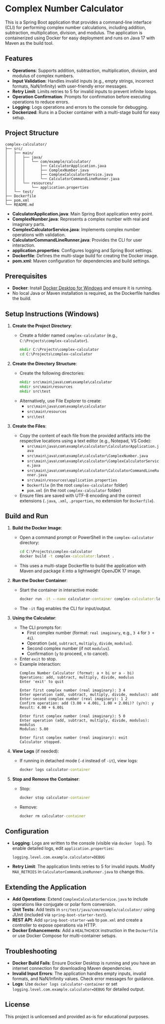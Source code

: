 # Complex Number Calculator

This is a Spring Boot application that provides a command-line interface (CLI) for performing complex number calculations, including addition, subtraction, multiplication, division, and modulus. The application is containerized using Docker for easy deployment and runs on Java 17 with Maven as the build tool.

## Features
- **Operations**: Supports addition, subtraction, multiplication, division, and modulus of complex numbers.
- **Input Validation**: Handles invalid inputs (e.g., empty strings, incorrect formats, NaN/Infinity) with user-friendly error messages.
- **Retry Limit**: Limits retries to 5 for invalid inputs to prevent infinite loops.
- **Operation Confirmation**: Prompts for confirmation before executing operations to reduce errors.
- **Logging**: Logs operations and errors to the console for debugging.
- **Dockerized**: Runs in a Docker container with a multi-stage build for easy setup.

## Project Structure
```
complex-calculator/
├── src/
│   ├── main/
│   │   ├── java/
│   │   │   └── com/example/calculator/
│   │   │       ├── CalculatorApplication.java
│   │   │       ├── ComplexNumber.java
│   │   │       ├── ComplexCalculatorService.java
│   │   │       └── CalculatorCommandLineRunner.java
│   │   └── resources/
│   │       └── application.properties
│   └── test/
├── Dockerfile
├── pom.xml
└── README.md
```

- **CalculatorApplication.java**: Main Spring Boot application entry point.
- **ComplexNumber.java**: Represents a complex number with real and imaginary parts.
- **ComplexCalculatorService.java**: Implements complex number operations with validation.
- **CalculatorCommandLineRunner.java**: Provides the CLI for user interaction.
- **application.properties**: Configures logging and Spring Boot settings.
- **Dockerfile**: Defines the multi-stage build for creating the Docker image.
- **pom.xml**: Maven configuration for dependencies and build settings.

## Prerequisites
- **Docker**: Install [Docker Desktop for Windows](https://www.docker.com/products/docker-desktop/) and ensure it is running.
- No local Java or Maven installation is required, as the Dockerfile handles the build.

## Setup Instructions (Windows)
1. **Create the Project Directory**:
   - Create a folder named `complex-calculator` (e.g., `C:\Projects\complex-calculator`).
     ```cmd
     mkdir C:\Projects\complex-calculator
     cd C:\Projects\complex-calculator
     ```

2. **Create the Directory Structure**:
   - Create the following directories:
     ```cmd
     mkdir src\main\java\com\example\calculator
     mkdir src\main\resources
     mkdir src\test
     ```
   - Alternatively, use File Explorer to create:
     - `src\main\java\com\example\calculator`
     - `src\main\resources`
     - `src\test`

3. **Create the Files**:
   - Copy the content of each file from the provided artifacts into the respective locations using a text editor (e.g., Notepad, VS Code):
     - `src\main\java\com\example\calculator\CalculatorApplication.java`
     - `src\main\java\com\example\calculator\ComplexNumber.java`
     - `src\main\java\com\example\calculator\ComplexCalculatorService.java`
     - `src\main\java\com\example\calculator\CalculatorCommandLineRunner.java`
     - `src\main\resources\application.properties`
     - `Dockerfile` (in the root `complex-calculator` folder)
     - `pom.xml` (in the root `complex-calculator` folder)
   - Ensure files are saved with UTF-8 encoding and the correct extensions (`.java`, `.xml`, `.properties`, no extension for `Dockerfile`).

## Build and Run
1. **Build the Docker Image**:
   - Open a command prompt or PowerShell in the `complex-calculator` directory:
     ```cmd
     cd C:\Projects\complex-calculator
     docker build -t complex-calculator:latest .
     ```
   - This uses a multi-stage Dockerfile to build the application with Maven and package it into a lightweight OpenJDK 17 image.

2. **Run the Docker Container**:
   - Start the container in interactive mode:
     ```cmd
     docker run -it --name calculator-container complex-calculator:latest
     ```
   - The `-it` flag enables the CLI for input/output.

3. **Using the Calculator**:
   - The CLI prompts for:
     - First complex number (format: `real imaginary`, e.g., `3 4` for `3 + 4i`).
     - Operation (`add`, `subtract`, `multiply`, `divide`, `modulus`).
     - Second complex number (if not `modulus`).
     - Confirmation (`y` to proceed, `n` to cancel).
   - Enter `exit` to stop.
   - Example interaction:
     ```
     Complex Number Calculator (format: a + bi or a - bi)
     Operations: add, subtract, multiply, divide, modulus
     Enter 'exit' to quit

     Enter first complex number (real imaginary): 3 4
     Enter operation (add, subtract, multiply, divide, modulus): add
     Enter second complex number (real imaginary): 1 2
     Confirm operation: add (3.00 + 4.00i, 1.00 + 2.00i)? (y/n): y
     Result: 4.00 + 6.00i

     Enter first complex number (real imaginary): 5 0
     Enter operation (add, subtract, multiply, divide, modulus): modulus
     Modulus: 5.00

     Enter first complex number (real imaginary): exit
     Calculator stopped.
     ```

4. **View Logs** (if needed):
   - If running in detached mode (`-d` instead of `-it`), view logs:
     ```cmd
     docker logs calculator-container
     ```

5. **Stop and Remove the Container**:
   - Stop:
     ```cmd
     docker stop calculator-container
     ```
   - Remove:
     ```cmd
     docker rm calculator-container
     ```

## Configuration
- **Logging**: Logs are written to the console (visible via `docker logs`). To enable detailed logs, edit `application.properties`:
  ```
  logging.level.com.example.calculator=DEBUG
  ```
- **Retry Limit**: The application limits retries to 5 for invalid inputs. Modify `MAX_RETRIES` in `CalculatorCommandLineRunner.java` to change this.

## Extending the Application
- **Add Operations**: Extend `ComplexCalculatorService.java` to include operations like conjugate or polar form conversion.
- **Unit Tests**: Add tests in `src/test/java/com/example/calculator/` using JUnit (included via `spring-boot-starter-test`).
- **REST API**: Add `spring-boot-starter-web` to `pom.xml` and create a controller to expose operations via HTTP.
- **Docker Enhancements**: Add a `HEALTHCHECK` instruction in the `Dockerfile` or use Docker Compose for multi-container setups.

## Troubleshooting
- **Docker Build Fails**: Ensure Docker Desktop is running and you have an internet connection for downloading Maven dependencies.
- **Invalid Input Errors**: The application handles empty inputs, invalid formats, and NaN/Infinity values. Check error messages for guidance.
- **Logs**: Use `docker logs calculator-container` or set `logging.level.com.example.calculator=DEBUG` for detailed output.

## License
This project is unlicensed and provided as-is for educational purposes.
